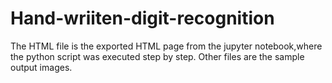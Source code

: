 # Hand-wriiten-digit-recognition
The HTML file is the exported HTML page from the jupyter notebook,where the python script was executed step by step.
Other files are the sample output images.
